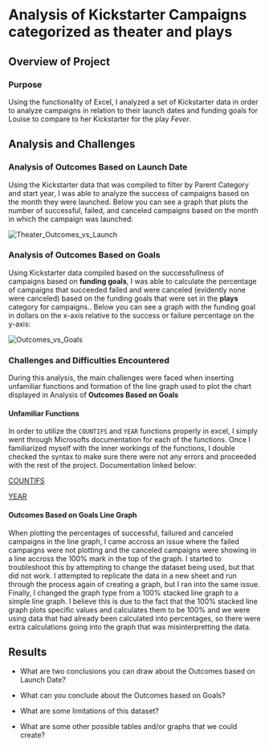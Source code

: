 # Analysis of Kickstarter Campaigns categorized as theater and plays

## Overview of Project
### Purpose
Using the functionality of Excel, I analyzed a set of Kickstarter data in order to analyze campaigns in relation to their launch dates and funding goals for Louise to compare to her Kickstarter for the play _Fever_.
## Analysis and Challenges

### Analysis of Outcomes Based on Launch Date
Using the Kickstarter data that was compiled to filter by Parent Category and start year, I was able to analyze the success of campaigns based on the month they were launched. Below you can see a graph that plots the number of successful, failed, and canceled campaigns based on the month in which the campaign was launched:

![Theater_Outcomes_vs_Launch](https://user-images.githubusercontent.com/49666078/164600844-281469ac-9f9a-44c6-ab9c-3514f5646b55.png)


### Analysis of Outcomes Based on Goals
Using Kickstarter data compiled based on the successfullness of campaigns based on **funding goals**, I was able to calculate the percentage of campaigns that succeeded failed and were canceled (evidently none were canceled) based on the funding goals that were set in the **plays** category for campaigns.. Below you can see a graph with the funding goal in dollars on the x-axis relative to the success or failure percentage on the y-axis:

![Outcomes_vs_Goals](https://user-images.githubusercontent.com/49666078/164592729-ce2d4d50-7d7f-4ec3-9050-bd985701a322.png)

### Challenges and Difficulties Encountered
During this analysis, the main challenges were faced when inserting unfamiliar functions and formation of the line graph used to plot the chart displayed in Analysis of **Outcomes Based on Goals**

#### Unfamiliar Functions
In order to utilize the `COUNTIFS` and `YEAR` functions properly in excel, I simply went through Microsofts documentation for each of the functions. Once I familiarized myself with the inner workings of the functions, I double checked the syntax to make sure there were not any errors and proceeded with the rest of the project. Documentation linked below:

[COUNTIFS](https://support.microsoft.com/en-us/office/countifs-function-dda3dc6e-f74e-4aee-88bc-aa8c2a866842?ui=en-us&rs=en-us&ad=us)

[YEAR](https://support.microsoft.com/en-us/office/year-function-c64f017a-1354-490d-981f-578e8ec8d3b9?ui=en-us&rs=en-us&ad=us)

#### Outcomes Based on Goals Line Graph

When plotting the percentages of successful, failured and canceled campaigns in the line graph, I came accross an issue where the failed campaigns were not plotting and the canceled campaigns were showing in a line accross the 100% mark in the top of the graph. I started to troubleshoot this by attempting to change the dataset being used, but that did not work. I attempted to replicate the data in a new sheet and run through the process again of creating a graph, but I ran into the same issue. Finally, I changed the graph type from a 100% stacked line graph to a simple line graph. I believe this is due to the fact that the 100% stacked line graph plots specific values and calculates them to be 100% and we were using data that had already been calculated into percentages, so there were extra calculations going into the graph that was misinterpretting the data.

## Results

- What are two conclusions you can draw about the Outcomes based on Launch Date?

- What can you conclude about the Outcomes based on Goals?

- What are some limitations of this dataset?

- What are some other possible tables and/or graphs that we could create?
